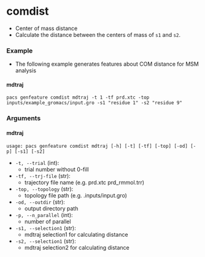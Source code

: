 # comdist
- Center of mass distance
- Calculate the distance between the centers of mass of `s1` and `s2`.

### Example
- The following example generates features about COM distance for MSM analysis

#### mdtraj
```shell
pacs genfeature comdist mdtraj -t 1 -tf prd.xtc -top inputs/example_gromacs/input.gro -s1 "residue 1" -s2 "residue 9" 
```


### Arguments

#### mdtraj
```plaintext
usage: pacs genfeature comdist mdtraj [-h] [-t] [-tf] [-top] [-od] [-p] [-s1] [-s2] 
```

- `-t, --trial` (int):
  - trial number without 0-fill
- `-tf, --trj-file` (str):
  - trajectory file name (e.g. prd.xtc prd_rmmol.trr)
- `-top, --topology` (str):
  - topology file path (e.g. .inputs/input.gro)
- `-od, --outdir` (str):
  - output directory path
- `-p, --n_parallel` (int):
  - number of parallel
- `-s1, --selection1` (str):
  - mdtraj selection1 for calculating distance
- `-s2, --selection1` (str):
  - mdtraj selection2 for calculating distance

